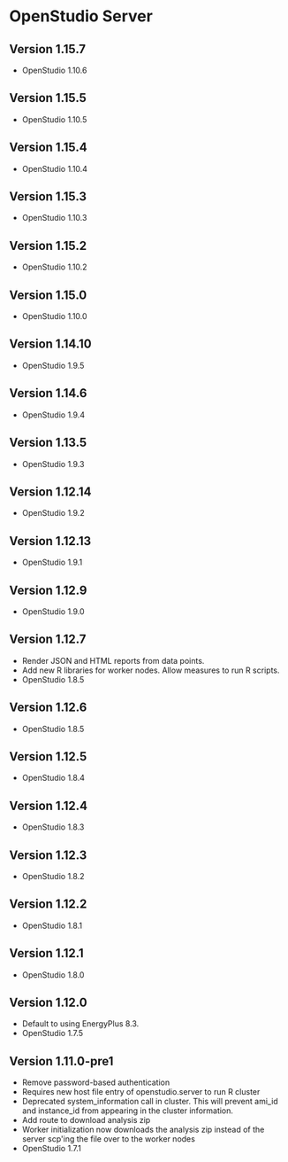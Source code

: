 OpenStudio Server
==================================

Version 1.15.7
--------------
* OpenStudio 1.10.6

Version 1.15.5
--------------
* OpenStudio 1.10.5

Version 1.15.4
--------------
* OpenStudio 1.10.4

Version 1.15.3
--------------
* OpenStudio 1.10.3

Version 1.15.2
--------------
* OpenStudio 1.10.2

Version 1.15.0
--------------
* OpenStudio 1.10.0

Version 1.14.10
--------------
* OpenStudio 1.9.5

Version 1.14.6
--------------
* OpenStudio 1.9.4

Version 1.13.5
--------------
* OpenStudio 1.9.3

Version 1.12.14
--------------
* OpenStudio 1.9.2

Version 1.12.13
--------------
* OpenStudio 1.9.1

Version 1.12.9
--------------
* OpenStudio 1.9.0

Version 1.12.7
--------------
* Render JSON and HTML reports from data points.
* Add new R libraries for worker nodes. Allow measures to run R scripts.
* OpenStudio 1.8.5

Version 1.12.6
--------------
* OpenStudio 1.8.5

Version 1.12.5
--------------
* OpenStudio 1.8.4

Version 1.12.4
--------------
* OpenStudio 1.8.3

Version 1.12.3
--------------
* OpenStudio 1.8.2

Version 1.12.2
--------------
* OpenStudio 1.8.1

Version 1.12.1
--------------
* OpenStudio 1.8.0

Version 1.12.0
--------------
* Default to using EnergyPlus 8.3.
* OpenStudio 1.7.5

Version 1.11.0-pre1
-------------------
* Remove password-based authentication
* Requires new host file entry of openstudio.server to run R cluster
* Deprecated system_information call in cluster. This will prevent ami_id and instance_id from appearing in the cluster information.
* Add route to download analysis zip
* Worker initialization now downloads the analysis zip instead of the server scp'ing the file over to the worker nodes
* OpenStudio 1.7.1

